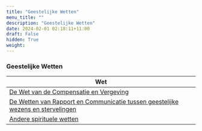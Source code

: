 ```yaml
---
title: "Geestelijke Wetten"
menu_title: ""
description: "Geestelijke Wetten"
date: 2024-02-01 02:18:11+11:00
draft: False
hidden: True
weight: 
---
```

### Geestelijke Wetten

|**Wet**
|---
| [De Wet van de Compensatie en Vergeving](/1-nl-padgett-messages/1-3-nl-padgett-messages-by-topic/1-3-14-nl-spiritual-laws/1-3-14-1-nl-law-of-compensation-and-forgiveness/)
| [De Wetten van Rapport en Communicatie tussen geestelijke wezens en stervelingen](/1-nl-padgett-messages/1-3-nl-padgett-messages-by-topic/1-3-14-nl-spiritual-laws/1-3-14-2-nl-laws-of-rapport-communication/)
| [Andere spirituele wetten](/1-nl-padgett-messages/1-3-nl-padgett-messages-by-topic/1-3-14-nl-spiritual-laws/1-3-14-3-nl-other-spiritual-laws/)
